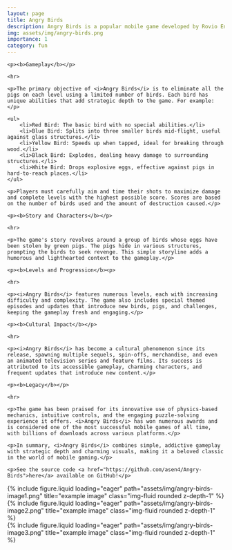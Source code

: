 ```yaml
---
layout: page
title: Angry Birds
description: Angry Birds is a popular mobile game developed by Rovio Entertainment, where players use a slingshot to launch birds at structures to destroy pigs stationed within. The goal is to eliminate all the pigs on each level using a limited number of birds, each with unique abilities.
img: assets/img/angry-birds.png
importance: 1
category: fun
---
```


<div>

    <p><b>Gameplay</b></p>

    <hr>

    <p>The primary objective of <i>Angry Birds</i> is to eliminate all the pigs on each level using a limited number of birds. Each bird has unique abilities that add strategic depth to the game. For example:</p>

    <ul>
        <li>Red Bird: The basic bird with no special abilities.</li>
        <li>Blue Bird: Splits into three smaller birds mid-flight, useful against glass structures.</li>
        <li>Yellow Bird: Speeds up when tapped, ideal for breaking through wood.</li>
        <li>Black Bird: Explodes, dealing heavy damage to surrounding structures.</li>
        <li>White Bird: Drops explosive eggs, effective against pigs in hard-to-reach places.</li>
    </ul>

    <p>Players must carefully aim and time their shots to maximize damage and complete levels with the highest possible score. Scores are based on the number of birds used and the amount of destruction caused.</p>

    <p><b>Story and Characters</b></p>

    <hr>

    <p>The game's story revolves around a group of birds whose eggs have been stolen by green pigs. The pigs hide in various structures, prompting the birds to seek revenge. This simple storyline adds a humorous and lighthearted context to the gameplay.</p>

    <p><b>Levels and Progression</b><p>

    <hr>

    <p><i>Angry Birds</i> features numerous levels, each with increasing difficulty and complexity. The game also includes special themed episodes and updates that introduce new birds, pigs, and challenges, keeping the gameplay fresh and engaging.</p>

    <p><b>Cultural Impact</b></p>

    <hr>

    <p><i>Angry Birds</i> has become a cultural phenomenon since its release, spawning multiple sequels, spin-offs, merchandise, and even an animated television series and feature films. Its success is attributed to its accessible gameplay, charming characters, and frequent updates that introduce new content.</p>

    <p><b>Legacy</b></p>

    <hr>

    <p>The game has been praised for its innovative use of physics-based mechanics, intuitive controls, and the engaging puzzle-solving experience it offers. <i>Angry Birds</i> has won numerous awards and is considered one of the most successful mobile games of all time, with billions of downloads across various platforms.</p>

    <p>In summary, <i>Angry Birds</i> combines simple, addictive gameplay with strategic depth and charming visuals, making it a beloved classic in the world of mobile gaming.</p>

    <p>See the source code <a href="https://github.com/asen4/Angry-Birds">here</a> available on GitHub!</p>

</div>

<div class="row">
    <div class="col-sm mt-3 mt-md-0">
        {% include figure.liquid loading="eager" path="assets/img/angry-birds-image1.png" title="example image" class="img-fluid rounded z-depth-1" %}
    </div>
    <div class="col-sm mt-3 mt-md-0">
        {% include figure.liquid loading="eager" path="assets/img/angry-birds-image2.png" title="example image" class="img-fluid rounded z-depth-1" %}
    </div>
    <div class="col-sm mt-3 mt-md-0">
        {% include figure.liquid loading="eager" path="assets/img/angry-birds-image3.png" title="example image" class="img-fluid rounded z-depth-1" %}
    </div>
</div>
